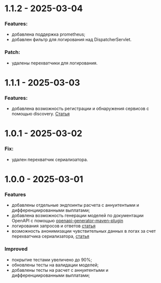 # 1.1.2 - 2025-03-04

### Features:

- добавлена поддержка prometheus;
- добавлен фильтр для логирования над DispatcherServlet.

### Patch:

- удалены перехватчики для логирования.

# 1.1.1 - 2025-03-03

### Features:

- добавлена возможность регистрации и обнаружения сервисов с помощью discovery. [Статья](https://habr.com/ru/companies/otus/articles/539348/)


# 1.0.1 - 2025-03-02

### Fix:

- удален перехватчик сериализатора.


# 1.0.0 - 2025-03-01

### Features
- добавлены отдельные эндпоинты расчета с аннуитентыми и дифференциированными выплатами;
- добавлена возможность генерации моделей по документации OpenAPI с помощью [openapi-generator-maven-plugin](https://openapi-generator.tech/docs/plugins/)
- логирования запросов и ответов [статья](https://frandorado.github.io/spring/2018/11/15/log-request-response-with-body-spring.html)
- возможность анонимизации чувствительных данных в логах за счет перехватчика сериализатора, [статья](https://stackoverflow.com/questions/56070451/mask-json-fields-using-jackson)

### Improved
- покрытие тестами увеличено до 90%;
- обновлены тесты на валидации моделей;
- добавлены тесты на расчет с аннуитентыми и дифференциированными выплатами;
